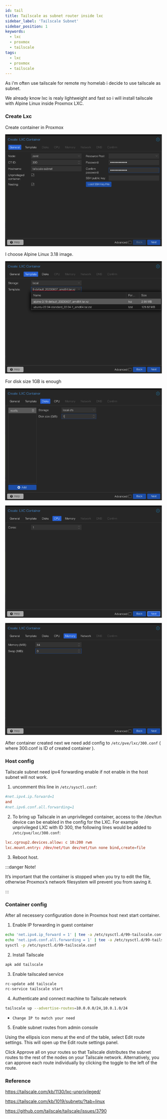 ```yaml
---
id: tail
title: Tailscale as subnet router inside lxc
sidebar_label: 'Tailscale Subnet'
sidebar_position: 1
keywords:
  - lxc
  - proxmox
  - tailscale
tags:
  - lxc
  - proxmox
  - tailscale
---
```


As i'm often use tailscale for remote my homelab i decide to use tailscale as subnet.

We already know lxc is realy lightweight and fast so i will install tailscale with Alpine Linux inside Proxmox LXC.

### Create Lxc

Create container in Proxmox 

![](/img/tailscale-subnet/figure1.png)

I choose Alpine Linux 3.18 image.

![](/img/tailscale-subnet/figure2.png)

For disk size 1GB is enough

![](/img/tailscale-subnet/figure3.png)

![](/img/tailscale-subnet/figure4.png)

![](/img/tailscale-subnet/figure5.png)

After container created next we need add config to `/etc/pve/lxc/300.conf` ( where 300.conf is ID of created container ).

### Host config

Tailscale subnet need ipv4 forwarding enable if not enable in the host subnet will not work.

1. uncomment this line in `/etc/sysctl.conf`:

```conf
#net.ipv4.ip.forward=1
and
#net.ipv6.conf.all.forwarding=1
```

2. To bring up Tailscale in an unprivileged container, access to the /dev/tun device can be enabled in the config for the LXC. For example unprivileged LXC with ID 300, the following lines would be added to `/etc/pve/lxc/300.conf`:

```conf
lxc.cgroup2.devices.allow: c 10:200 rwm
lxc.mount.entry: /dev/net/tun dev/net/tun none bind,create=file
```

3. Reboot host.

:::danger Note!

It’s important that the container is stopped when you try to edit the file, otherwise Proxmox’s network filesystem will prevent you from saving it.

:::

### Container config

After all necessery configuration done in Proxmox host next start container.

1. Enable IP forwarding in guest container

```bash
echo 'net.ipv4.ip_forward = 1' | tee -a /etc/sysctl.d/99-tailscale.conf
echo 'net.ipv6.conf.all.forwarding = 1' | tee -a /etc/sysctl.d/99-tailscale.conf
sysctl -p /etc/sysctl.d/99-tailscale.conf
```

2. Install Tailscale

```bash
apk add tailscale
```

3. Enable tailscaled service

```bash
rc-update add tailscale
rc-service tailscale start
```

4. Authenticate and connect machine to Tailscale network

```bash
tailscale up --advertise-routes=10.0.0.0/24,10.0.1.0/24
```
  - `Change IP to match your need`

5. Enable subnet routes from admin console

Using the ellipsis icon menu at the end of the table, select Edit route settings. This will open up the Edit route settings panel.

Click Approve all on your routes so that Tailscale distributes the subnet routes to the rest of the nodes on your Tailscale network. Alternatively, you can approve each route individually by clicking the toggle to the left of the route.

### Reference

https://tailscale.com/kb/1130/lxc-unprivileged/

https://tailscale.com/kb/1019/subnets/?tab=linux

https://github.com/tailscale/tailscale/issues/3790